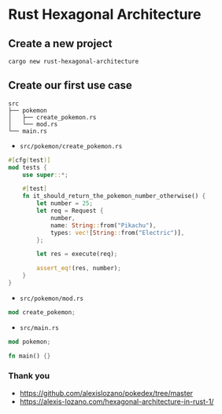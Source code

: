 # Rust Hexagonal Architecture

## Create a new project

```shell
cargo new rust-hexagonal-architecture
```

## Create our first use case

```
src
├── pokemon
│   ├── create_pokemon.rs
│   └── mod.rs
└── main.rs
```

- `src/pokemon/create_pokemon.rs`

```rust
#[cfg(test)]
mod tests {
    use super::*;

    #[test]
    fn it_should_return_the_pokemon_number_otherwise() {
        let number = 25;
        let req = Request {
            number,
            name: String::from("Pikachu"),
            types: vec![String::from("Electric")],
        };

        let res = execute(req);

        assert_eq!(res, number);
    }
}
```

- `src/pokemon/mod.rs`

```rust
mod create_pokemon;
```

- `src/main.rs`

```rust
mod pokemon;

fn main() {}
```

### Thank you

- https://github.com/alexislozano/pokedex/tree/master
- https://alexis-lozano.com/hexagonal-architecture-in-rust-1/